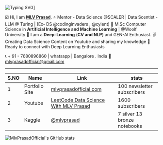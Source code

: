 ![Typing SVG](https://readme-typing-svg.demolab.com?font=Fira+Code&pause=1000&color=00F725&multiline=true&width=700&height=100&lines=This+is+MLV+PRASAD;Mentor+-+Data+Science+and+Analytics;Kaggle+Expert+%7C+M.sc+Computer+Science+(A.I+and+M.L))]



☑️ Hi, I am [**MLV Prasad**](https://www.linkedin.com/in/mlvprasadofficial/).
⭐ Mentor - Data Science @SCALER | Data Scentist - LLM @ Turing | (Ex- DS @codinginvaders , @cyient)
🥇 M.Sc Computer Science in **Artificial Intelligence and Machine Learning** | @Woolf University 
💫 I am a **Deep-Learning** (**CV and NLP**) and GEN-AI Enthusiast.
✌️ Creating Data Science Content on Youtube and sharing my knowledge
🤝 Ready to connect with Deep Learning Enthusiasts 

📞 + 91 - 7680896860 | whatsapp | Bangalore . India
📩  mlvprasadofficial@gmail.com


 ---

| S.NO | Name  | Link | stats |
|----------|----------|----------|----|
| 1 | Portfolio SIte | [mlvprasadofficial.com](www.mlvprasadofficial.com) | 100 newsletter subscribers |
| 2 | Youtube | [LeetCode Data Science With MLV Prasad](https://www.youtube.com/channel/UCSikPPf1TKQuemjF8tI3buQ)  | 1600 subscribers | 
| 3 | Kaggle  | [@mlvprasad](https://www.kaggle.com/mlvprasad) |  7 silver 13 bronze notebooks | 










![MlvPrasadOfficial's GitHub stats](https://github-readme-stats.vercel.app/api?username=MlvPrasadOfficial&show_icons=true&theme=radical)
